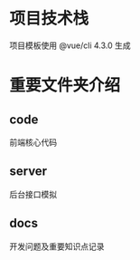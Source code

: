 # 项目技术栈

项目模板使用 @vue/cli 4.3.0 生成

# 重要文件夹介绍

## code 

前端核心代码

## server 

后台接口模拟

## docs

开发问题及重要知识点记录

